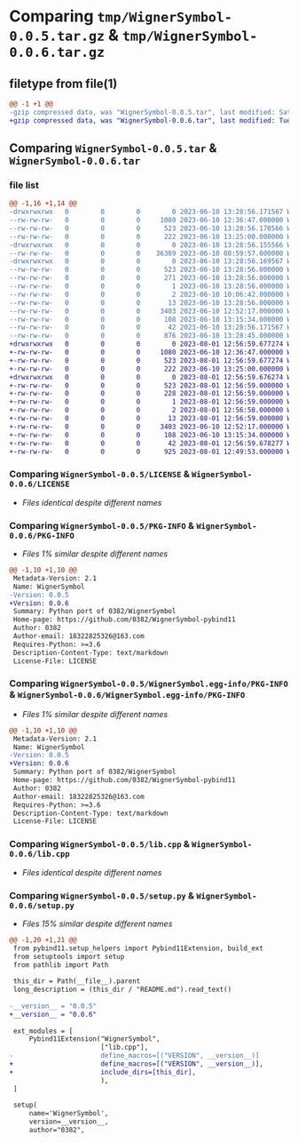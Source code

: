 # Comparing `tmp/WignerSymbol-0.0.5.tar.gz` & `tmp/WignerSymbol-0.0.6.tar.gz`

## filetype from file(1)

```diff
@@ -1 +1 @@
-gzip compressed data, was "WignerSymbol-0.0.5.tar", last modified: Sat Jun 10 13:28:56 2023, max compression
+gzip compressed data, was "WignerSymbol-0.0.6.tar", last modified: Tue Aug  1 12:56:59 2023, max compression
```

## Comparing `WignerSymbol-0.0.5.tar` & `WignerSymbol-0.0.6.tar`

### file list

```diff
@@ -1,16 +1,14 @@
-drwxrwxrwx   0        0        0        0 2023-06-10 13:28:56.171567 WignerSymbol-0.0.5/
--rw-rw-rw-   0        0        0     1080 2023-06-10 12:36:47.000000 WignerSymbol-0.0.5/LICENSE
--rw-rw-rw-   0        0        0      523 2023-06-10 13:28:56.170566 WignerSymbol-0.0.5/PKG-INFO
--rw-rw-rw-   0        0        0      222 2023-06-10 13:25:00.000000 WignerSymbol-0.0.5/README.md
-drwxrwxrwx   0        0        0        0 2023-06-10 13:28:56.155566 WignerSymbol-0.0.5/WignerSymbol/
--rw-rw-rw-   0        0        0    36389 2023-06-10 08:59:57.000000 WignerSymbol-0.0.5/WignerSymbol/WignerSymbol.hpp
-drwxrwxrwx   0        0        0        0 2023-06-10 13:28:56.169567 WignerSymbol-0.0.5/WignerSymbol.egg-info/
--rw-rw-rw-   0        0        0      523 2023-06-10 13:28:56.000000 WignerSymbol-0.0.5/WignerSymbol.egg-info/PKG-INFO
--rw-rw-rw-   0        0        0      271 2023-06-10 13:28:56.000000 WignerSymbol-0.0.5/WignerSymbol.egg-info/SOURCES.txt
--rw-rw-rw-   0        0        0        1 2023-06-10 13:28:56.000000 WignerSymbol-0.0.5/WignerSymbol.egg-info/dependency_links.txt
--rw-rw-rw-   0        0        0        2 2023-06-10 10:06:42.000000 WignerSymbol-0.0.5/WignerSymbol.egg-info/not-zip-safe
--rw-rw-rw-   0        0        0       13 2023-06-10 13:28:56.000000 WignerSymbol-0.0.5/WignerSymbol.egg-info/top_level.txt
--rw-rw-rw-   0        0        0     3403 2023-06-10 12:52:17.000000 WignerSymbol-0.0.5/lib.cpp
--rw-rw-rw-   0        0        0      108 2023-06-10 13:15:34.000000 WignerSymbol-0.0.5/pyproject.toml
--rw-rw-rw-   0        0        0       42 2023-06-10 13:28:56.171567 WignerSymbol-0.0.5/setup.cfg
--rw-rw-rw-   0        0        0      876 2023-06-10 13:28:45.000000 WignerSymbol-0.0.5/setup.py
+drwxrwxrwx   0        0        0        0 2023-08-01 12:56:59.677274 WignerSymbol-0.0.6/
+-rw-rw-rw-   0        0        0     1080 2023-06-10 12:36:47.000000 WignerSymbol-0.0.6/LICENSE
+-rw-rw-rw-   0        0        0      523 2023-08-01 12:56:59.677274 WignerSymbol-0.0.6/PKG-INFO
+-rw-rw-rw-   0        0        0      222 2023-06-10 13:25:00.000000 WignerSymbol-0.0.6/README.md
+drwxrwxrwx   0        0        0        0 2023-08-01 12:56:59.676274 WignerSymbol-0.0.6/WignerSymbol.egg-info/
+-rw-rw-rw-   0        0        0      523 2023-08-01 12:56:59.000000 WignerSymbol-0.0.6/WignerSymbol.egg-info/PKG-INFO
+-rw-rw-rw-   0        0        0      228 2023-08-01 12:56:59.000000 WignerSymbol-0.0.6/WignerSymbol.egg-info/SOURCES.txt
+-rw-rw-rw-   0        0        0        1 2023-08-01 12:56:59.000000 WignerSymbol-0.0.6/WignerSymbol.egg-info/dependency_links.txt
+-rw-rw-rw-   0        0        0        2 2023-08-01 12:56:58.000000 WignerSymbol-0.0.6/WignerSymbol.egg-info/not-zip-safe
+-rw-rw-rw-   0        0        0       13 2023-08-01 12:56:59.000000 WignerSymbol-0.0.6/WignerSymbol.egg-info/top_level.txt
+-rw-rw-rw-   0        0        0     3403 2023-06-10 12:52:17.000000 WignerSymbol-0.0.6/lib.cpp
+-rw-rw-rw-   0        0        0      108 2023-06-10 13:15:34.000000 WignerSymbol-0.0.6/pyproject.toml
+-rw-rw-rw-   0        0        0       42 2023-08-01 12:56:59.678277 WignerSymbol-0.0.6/setup.cfg
+-rw-rw-rw-   0        0        0      925 2023-08-01 12:49:53.000000 WignerSymbol-0.0.6/setup.py
```

### Comparing `WignerSymbol-0.0.5/LICENSE` & `WignerSymbol-0.0.6/LICENSE`

 * *Files identical despite different names*

### Comparing `WignerSymbol-0.0.5/PKG-INFO` & `WignerSymbol-0.0.6/PKG-INFO`

 * *Files 1% similar despite different names*

```diff
@@ -1,10 +1,10 @@
 Metadata-Version: 2.1
 Name: WignerSymbol
-Version: 0.0.5
+Version: 0.0.6
 Summary: Python port of 0382/WignerSymbol
 Home-page: https://github.com/0382/WignerSymbol-pybind11
 Author: 0382
 Author-email: 18322825326@163.com
 Requires-Python: >=3.6
 Description-Content-Type: text/markdown
 License-File: LICENSE
```

### Comparing `WignerSymbol-0.0.5/WignerSymbol.egg-info/PKG-INFO` & `WignerSymbol-0.0.6/WignerSymbol.egg-info/PKG-INFO`

 * *Files 1% similar despite different names*

```diff
@@ -1,10 +1,10 @@
 Metadata-Version: 2.1
 Name: WignerSymbol
-Version: 0.0.5
+Version: 0.0.6
 Summary: Python port of 0382/WignerSymbol
 Home-page: https://github.com/0382/WignerSymbol-pybind11
 Author: 0382
 Author-email: 18322825326@163.com
 Requires-Python: >=3.6
 Description-Content-Type: text/markdown
 License-File: LICENSE
```

### Comparing `WignerSymbol-0.0.5/lib.cpp` & `WignerSymbol-0.0.6/lib.cpp`

 * *Files identical despite different names*

### Comparing `WignerSymbol-0.0.5/setup.py` & `WignerSymbol-0.0.6/setup.py`

 * *Files 15% similar despite different names*

```diff
@@ -1,20 +1,21 @@
 from pybind11.setup_helpers import Pybind11Extension, build_ext
 from setuptools import setup
 from pathlib import Path
 
 this_dir = Path(__file__).parent
 long_description = (this_dir / "README.md").read_text()
 
-__version__ = "0.0.5"
+__version__ = "0.0.6"
 
 ext_modules = [
     Pybind11Extension("WignerSymbol",
                       ["lib.cpp"],
-                      define_macros=[("VERSION", __version__)]
+                      define_macros=[("VERSION", __version__)],
+                      include_dirs=[this_dir],
                       ),
 ]
 
 setup(
     name='WignerSymbol',
     version=__version__,
     author="0382",
```

